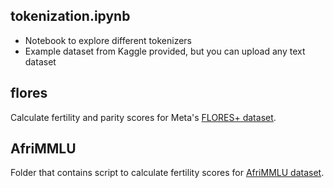 ## tokenization.ipynb
- Notebook to explore different tokenizers
- Example dataset from Kaggle provided, but you can upload any text dataset

## flores
Calculate fertility and parity scores for Meta's [FLORES+ dataset](https://huggingface.co/datasets/openlanguagedata/flores_plus).

## AfriMMLU
Folder that contains script to calculate fertility scores for [AfriMMLU dataset](https://huggingface.co/datasets/masakhane/afrimmlu).
